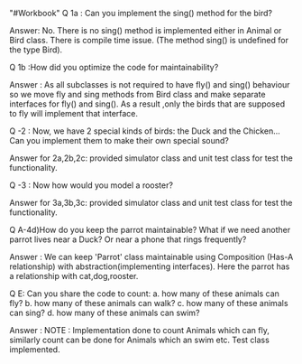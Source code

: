 "#Workbook" 
Q 1a : Can you implement the sing() method for the bird?

Answer: No. There is no sing() method is implemented either in Animal or Bird class.
There is compile time issue. (The method sing() is undefined for the type Bird).

Q 1b :How did you optimize the code for maintainability?

Answer : As all subclasses is not required to have fly() and sing() behaviour so we move fly and sing methods from Bird class and make separate interfaces for fly() and sing().
As a result ,only the birds that are supposed to fly will implement that interface.

Q -2 : Now, we have 2 special kinds of birds: the Duck and the Chicken... Can you implement them to make their own special sound?

Answer for 2a,2b,2c: provided simulator class and unit test class for test the functionality.

Q -3 : Now how would you model a rooster?

Answer for 3a,3b,3c: provided simulator class and unit test class for test the functionality.

Q A-4d)How do you keep the parrot maintainable? What if we need another parrot lives near a Duck? Or near a phone that rings frequently?

Answer : We can keep 'Parrot' class maintainable using Composition (Has-A relationship) with abstraction(implementing interfaces).
Here the parrot has a relationship with cat,dog,rooster.

Q E: Can you share the code to count: a. how many of these animals can fly? b. how many of these animals can walk? c. how many of these animals can sing? d. how many of these animals can swim?

Answer : NOTE : Implementation done to count Animals which can fly, similarly count can be done for Animals which an swim etc.
 Test class implemented.
